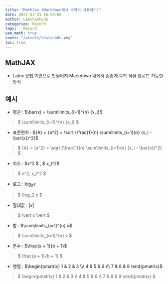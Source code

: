 ```yaml
---
title: "MathJax (Markdown에서 수학식 사용하기)"
date: 2021-03-31 16:59:00
author: Leechanhyuk
categories: Record
tags:	Record
use_math: true
cover: "/assets/instacode.png"
toc: true
---
```


## MathJAX

 - Latex 문법 기반으로 만들어져 Markdown 내에서 손쉽게 수학 식을 업로드 가능한 방식

## 예시

 - 평균 : $\bar(x) = \sum\limits_{i=1}^{n} {x_i}$
  > $
      \sum\limits_{i=1}^{n} {x_i} 
    $

 - 표준편차 : ${A} = {a^2} = \sqrt {\frac{1}{n} \sum\limits_{i=1}{n} (x_i - \bar{x})^2}$
  > $
       {A} = {a^2} = \sqrt {\frac{1}{n} \sum\limits_{i=1}{n} (x_i - \bar{x})^2}
    $

 - 지수 : $x^2 $ , $ x_i^2$
  > $
       x^2, x_i^2
    $

 - 로그 : $\log_2 x$
  > $
       \log_2 x
    $

 - 절대값 : $\vert x \vert$
  > $
       \vert x \vert
    $

 - 합 : $\sum\limits_{i=1}^{n} x$
  > $
      \sum\limits_{i=1}^{n} x
    $

 - 분수 : $\frac{a + 1}{b + 1}$
  > $
      \frac{a + 1}{b + 1}
    $

 - 행렬 : $\begin{pmatrix} 1 & 2 & 3 \\\ 4 & 5 & 6 \\\ 7 & 8 & 9 \end{pmatrix}$
  > $
      \begin{pmatrix} 1 & 2 & 3 \\\ 4 & 5 & 6 \\\ 7 & 8 & 9 \end{pmatrix}
    $